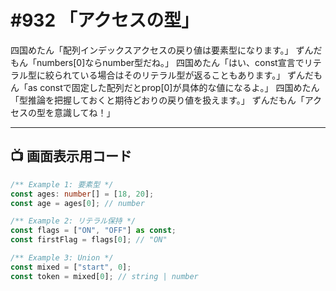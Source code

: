 # #932 「アクセスの型」

四国めたん「配列インデックスアクセスの戻り値は要素型になります。」
ずんだもん「numbers[0]ならnumber型だね。」
四国めたん「はい、const宣言でリテラル型に絞られている場合はそのリテラル型が返ることもあります。」
ずんだもん「as constで固定した配列だとprop[0]が具体的な値になるよ。」
四国めたん「型推論を把握しておくと期待どおりの戻り値を扱えます。」
ずんだもん「アクセスの型を意識してね！」

---

## 📺 画面表示用コード

```typescript
/** Example 1: 要素型 */
const ages: number[] = [18, 20];
const age = ages[0]; // number

/** Example 2: リテラル保持 */
const flags = ["ON", "OFF"] as const;
const firstFlag = flags[0]; // "ON"

/** Example 3: Union */
const mixed = ["start", 0];
const token = mixed[0]; // string | number
```

